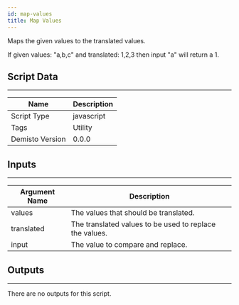 ```yaml
---
id: map-values
title: Map Values
---
```


Maps the given values to the translated values. 

If given values: "a,b,c" and translated: 1,2,3 then input "a" will return a 1.

## Script Data
---

| **Name** | **Description** |
| --- | --- |
| Script Type | javascript |
| Tags | Utility |
| Demisto Version | 0.0.0 |

## Inputs
---

| **Argument Name** | **Description** |
| --- | --- |
| values | The values that should be translated. |
| translated | The translated values to be used to replace the values. |
| input | The value to compare and replace. |

## Outputs
---
There are no outputs for this script.
